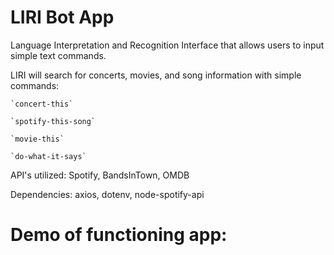 # LIRI Bot App

Language Interpretation and Recognition Interface that allows users to input simple text commands.

LIRI will search for concerts, movies, and song information with simple commands:

    `concert-this`

    `spotify-this-song`

    `movie-this`

    `do-what-it-says`

API's utilized: Spotify, BandsInTown, OMDB

Dependencies: axios, dotenv, node-spotify-api

# Demo of functioning app:

